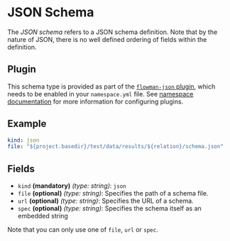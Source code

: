 # JSON Schema
The *JSON schema* refers to a JSON schema definition. Note that by the nature of JSON, there is no well defined
ordering of fields within the definition.

## Plugin

This schema type is provided as part of the [`flowman-json` plugin](../../plugins/json.md), which needs to be enabled in your 
`namespace.yml` file. See [namespace documentation](../namespace.md) for more information for configuring plugins.


## Example
```yaml
kind: json
file: "${project.basedir}/test/data/results/${relation}/schema.json"
```

## Fields
* `kind` **(mandatory)** *(type: string)*: `json`
* `file` **(optional)** *(type: string)*:
Specifies the path of a schema file.
* `url` **(optional)** *(type: string)*:
Specifies the URL of a schema.
* `spec` **(optional)** *(type: string)*:
Specifies the schema itself as an embedded string

Note that you can only use one of `file`, `url` or `spec`.
